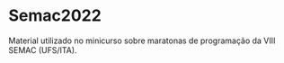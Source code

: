 # Semac2022

Material utilizado no minicurso sobre maratonas de programação da VIII SEMAC (UFS/ITA).

